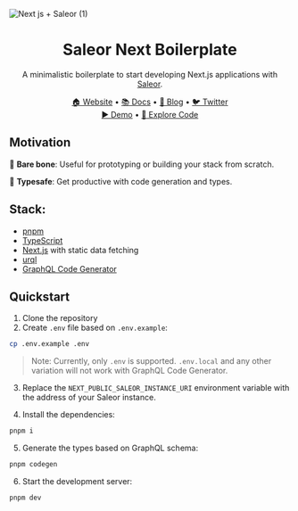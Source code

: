 ![Next js + Saleor (1)](https://user-images.githubusercontent.com/44495184/210510701-5222bbb4-90b3-4540-a5ea-9c9c79633c57.png)

<div align="center">
  <h1>Saleor Next Boilerplate</h1>
</div>

<div align="center">
  <p>A minimalistic boilerplate to start developing Next.js applications with <a href="https://github.com/saleor/saleor">Saleor</a>.</p>
</div>

<div align="center">
  <a href="https://saleor.io/">🏠 Website</a>
  <span> • </span>
  <a href="https://docs.saleor.io/docs/3.x/">📚 Docs</a>
  <span> • </span>
  <a href="https://saleor.io/blog/">📰 Blog</a>
  <span> • </span>
  <a href="https://twitter.com/getsaleor">🐦 Twitter</a>
</div>

<div align="center">
  <a href="https://demo.saleor.io/dashboard">▶️ Demo</a>
   <span> • </span>
  <a href="https://githubbox.com/saleor/saleor-dashboard">🔎 Explore Code</a>
</div>

## Motivation

🤏 **Bare bone**: Useful for prototyping or building your stack from scratch.

💪 **Typesafe**: Get productive with code generation and types.


## Stack:
- [pnpm](https://pnpm.io/)
- [TypeScript](https://www.typescriptlang.org/)
- [Next.js](https://nextjs.org/) with static data fetching
- [urql](https://formidable.com/open-source/urql/)
- [GraphQL Code Generator](https://the-guild.dev/graphql/codegen)

## Quickstart
1. Clone the repository
2. Create `.env` file based on `.env.example`:

```bash
cp .env.example .env
```

> Note: Currently, only `.env` is supported. `.env.local` and any other variation will not work with GraphQL Code Generator.

3. Replace the `NEXT_PUBLIC_SALEOR_INSTANCE_URI` environment variable with the address of your Saleor instance.

4. Install the dependencies:
```bash
pnpm i
```

5. Generate the types based on GraphQL schema:
```bash
pnpm codegen
```

6. Start the development server:
```bash
pnpm dev
```
